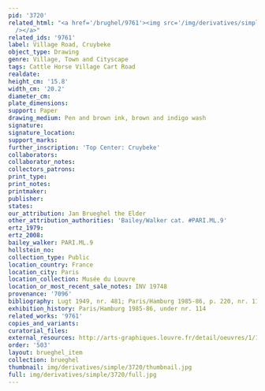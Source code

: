 ```yaml
---
pid: '3720'
related_html: "<a href='/brughel/9761'><img src='/img/derivatives/simple/9761/thumbnail.jpg'
  /></a>"
related_ids: '9761'
label: Village Road, Cruybeke
object_type: Drawing
genre: Village, Town and Cityscape
tags: Cattle Horse Village Cart Road
realdate: 
height_cm: '15.8'
width_cm: '20.2'
diameter_cm: 
plate_dimensions: 
support: Paper
drawing_medium: Pen and brown ink, brown and indigo wash
signature: 
signature_location: 
support_marks: 
further_inscription: 'Top Center: Cruybeke'
collaborators: 
collaborator_notes: 
collectors_patrons: 
print_type: 
print_notes: 
printmaker: 
publisher: 
states: 
our_attribution: Jan Brueghel the Elder
other_attribution_authorities: 'Bailey/Walker cat. #PARI.ML.9'
ertz_1979: 
ertz_2008: 
bailey_walker: PARI.ML.9
hollstein_no: 
collection_type: Public
location_country: France
location_city: Paris
location_collection: Musée du Louvre
location_or_most_recent_sale_notes: INV 19748
provenance: '7096'
bibliography: Lugt 1949, nr. 481; Paris/Hamburg 1985-86, p. 220, nr. 114
exhibition_history: Paris/Hamburg 1985-86, under nr. 114
related_works: '9761'
copies_and_variants: 
curatorial_files: 
external_resources: http://arts-graphiques.louvre.fr/detail/oeuvres/1/109890-Route-dans-un-village-Cruybeke
order: '503'
layout: brueghel_item
collection: brueghel
thumbnail: img/derivatives/simple/3720/thumbnail.jpg
full: img/derivatives/simple/3720/full.jpg
---
```


